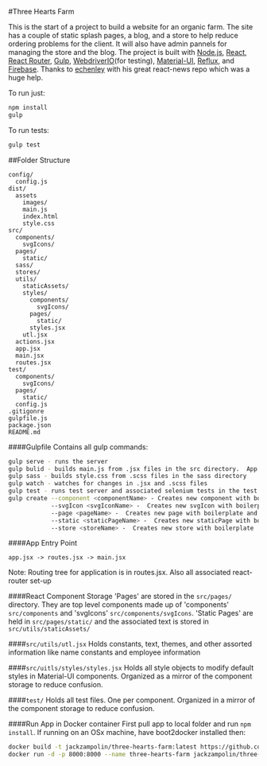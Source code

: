 #Three Hearts Farm

This is the start of a project to build a website for an organic farm.  The site has a couple of static splash pages, a blog, and a store to help reduce ordering problems for the client.  It will also have admin pannels for managing the store and the blog.  The project is built with [Node.js](https://nodejs.org/), [React](http://facebook.github.io/react/), [React Router](http://rackt.github.io/react-router/), [Gulp](http://gulpjs.com/), [WebdriverIO](http://webdriver.io/)(for testing), [Material-UI](http://material-ui.com/#/), [Reflux](https://github.com/reflux/refluxjs), and  [Firebase](https://www.firebase.com/).  Thanks to [echenley](https://github.com/echenley/react-news) with his great react-news repo which was a huge help.  

To run just:
```bash
npm install
gulp
```

To run tests:
```bash
gulp test
```

##Folder Structure

```
config/
  config.js
dist/
  assets
    images/
    main.js
    index.html
    style.css
src/
  components/
    svgIcons/
  pages/
    static/
  sass/
  stores/
  utils/
    staticAssets/
    styles/
      components/
        svgIcons/
      pages/
        static/
      styles.jsx
    utl.jsx
  actions.jsx
  app.jsx
  main.jsx
  routes.jsx
test/
  components/
    svgIcons/
  pages/
    static/
  config.js
.gitigonre
gulpfile.js
package.json
README.md
```
####Gulpfile
Contains all gulp commands:
```bash
gulp serve - runs the server
gulp bulid - builds main.js from .jsx files in the src directory.  App entry point is app.jsx -> routes.jsx -> main.jsx
gulp sass - builds style.css from .scss files in the sass directory
gulp watch - watches for changes in .jsx and .scss files
gulp test - runs test server and associated selenium tests in the test directory
gulp create --component <componentName> - Creates new component with boilerplate and associated test and styles file
            --svgIcon <svgIconName> -  Creates new svgIcon with boilerplate and associated test and styles file
            --page <pageName> -  Creates new page with boilerplate and associated test and styles file
            --static <staticPageName> -  Creates new staticPage with boilerplate and associated test and styles file
            --store <storeName> -  Creates new store with boilerplate
```
####App Entry Point
```
app.jsx -> routes.jsx -> main.jsx
```
Note: Routing tree for application is in routes.jsx.  Also all associated react-router set-up

####React Component Storage
'Pages' are stored in the <code>src/pages/</code> directory.  They are top level components made up of 'components' <code>src/components</code> and 'svgIcons' <code>src/components/svgIcons</code>.  'Static Pages' are held in <code>src/pages/static/</code> and the associated text is stored in <code>src/utils/staticAssets/</code>

####<code>src/utils/utl.jsx</code>
Holds constants, text, themes, and other assorted information like name constants and employee information

####<code>src/uitls/styles/styles.jsx</code>
Holds all style objects to modify default styles in Material-UI components.  Organized as a mirror of the component storage to reduce confusion.

####<code>test/</code>
Holds all test files.  One per component.  Organized in a mirror of the component storage to reduce confusion.

####Run App in Docker container
First pull app to local folder and run <code>npm install</code>.
If running on an OSx machine, have boot2docker installed then:
```bash
docker build -t jackzampolin/three-hearts-farm:latest https://github.com/jackzampolin/three-hearts-farm.git
docker run -d -p 8000:8000 --name three-hearts-farm jackzampolin/three-hearts-farm:latest
```
